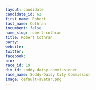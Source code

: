 ```yaml
---
layout: candidate
candidate_id: 62
first_name: Robert
last_name: Cothran
incumbent: false
name_slug: robert-cothran
title: Robert Cothran
party: 
website: 
twitter: 
facebook: 
bio: 
race_id: 19
div_id: soddy-daisy-commissioner
race_name: Soddy-Daisy City Commission
image: default-avatar.png
---
```

